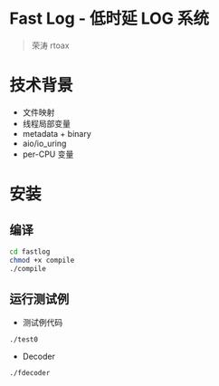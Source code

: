 Fast Log - 低时延 LOG 系统
====================================

> 荣涛 rtoax 



# 技术背景

* 文件映射
* 线程局部变量
* metadata + binary
* aio/io_uring
* per-CPU 变量

# 安装

## 编译

```bash
cd fastlog
chmod +x compile
./compile
```

## 运行测试例

* 测试例代码

```
./test0
```

* Decoder

```
./fdecoder
```
